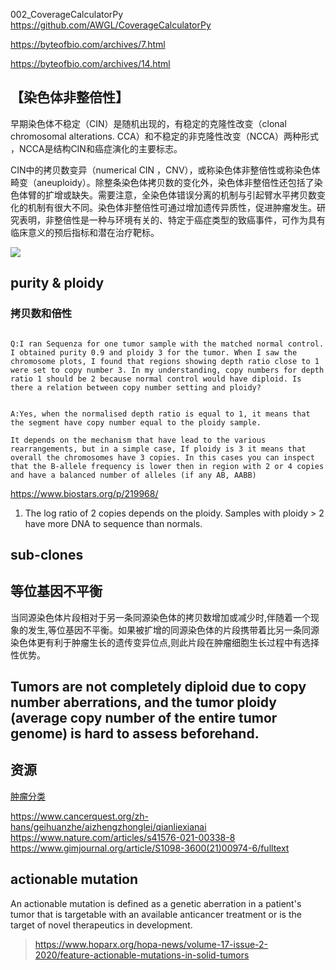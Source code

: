 002_CoverageCalculatorPy https://github.com/AWGL/CoverageCalculatorPy



https://byteofbio.com/archives/7.html

https://byteofbio.com/archives/14.html

## 【染色体非整倍性】
早期染色体不稳定（CIN）是随机出现的，有稳定的克隆性改变（clonal chromosomal alterations. CCA）和不稳定的非克隆性改变（NCCA）两种形式 ，NCCA是结构CIN和癌症演化的主要标志。

CIN中的拷贝数变异（numerical CIN ，CNV），或称染色体非整倍性或称染色体畸变（aneuploidy）。除整条染色体拷贝数的变化外，染色体非整倍性还包括了染色体臂的扩增或缺失。需要注意，全染色体错误分离的机制与引起臂水平拷贝数变化的机制有很大不同。染色体非整倍性可通过增加遗传异质性，促进肿瘤发生。研究表明，非整倍性是一种与环境有关的、特定于癌症类型的致癌事件，可作为具有临床意义的预后指标和潜在治疗靶标。

![](pics/20200528_1.png)

## purity & ploidy 

### 拷贝数和倍性
```

Q:I ran Sequenza for one tumor sample with the matched normal control. I obtained purity 0.9 and ploidy 3 for the tumor. When I saw the chromosome plots, I found that regions showing depth ratio close to 1 were set to copy number 3. In my understanding, copy numbers for depth ratio 1 should be 2 because normal control would have diploid. Is there a relation between copy number setting and ploidy?


A:Yes, when the normalised depth ratio is equal to 1, it means that the segment have copy number equal to the ploidy sample.

It depends on the mechanism that have lead to the various rearrangements, but in a simple case, If ploidy is 3 it means that overall the chromosomes have 3 copies. In this cases you can inspect that the B-allele frequency is lower then in region with 2 or 4 copies and have a balanced number of alleles (if any AB, AABB)
```
https://www.biostars.org/p/219968/

1. The log ratio of 2 copies depends on the ploidy. Samples with ploidy > 2 have more DNA to sequence than normals.


## sub-clones 

## 等位基因不平衡
当同源染色体片段相对于另一条同源染色体的拷贝数增加或减少时,伴随着一个现象的发生,等位基因不平衡。如果被扩增的同源染色体的片段携带着比另一条同源染色体更有利于肿瘤生长的遗传变异位点,则此片段在肿瘤细胞生长过程中有选择性优势。

## Tumors are not completely diploid due to copy number aberrations, and the tumor ploidy (average copy number of the entire tumor genome) is hard to assess beforehand.


## 资源

[肿瘤分类](http://oncotree.mskcc.org/#/home)

https://www.cancerquest.org/zh-hans/geihuanzhe/aizhengzhonglei/qianliexianai
https://www.nature.com/articles/s41576-021-00338-8
https://www.gimjournal.org/article/S1098-3600(21)00974-6/fulltext


## actionable mutation
An actionable mutation is defined as a genetic aberration in a patient's tumor that is targetable with an available anticancer treatment or is the target of novel therapeutics in development.
> https://www.hoparx.org/hopa-news/volume-17-issue-2-2020/feature-actionable-mutations-in-solid-tumors
